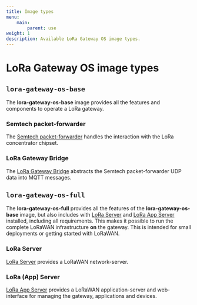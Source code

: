 ```yaml
---
title: Image types
menu:
    main:
        parent: use
weight: 1
description: Available LoRa Gateway OS image types.
---
```


# LoRa Gateway OS image types

## `lora-gateway-os-base`

The **lora-gateway-os-base** image provides all the features and components
to operate a LoRa gateway.

### Semtech packet-forwarder

The [Semtech packet-forwarder](https://github.com/lora-net/packet_forwarder)
handles the interaction with the LoRa concentrator chipset.

### LoRa Gateway Bridge

The [LoRa Gateway Bridge](/lora-gateway-bridge/) abstracts the Semtech
packet-forwarder UDP data into MQTT messages.

## `lora-gateway-os-full`

The **lora-gateway-os-full** provides all the features of the
**lora-gateway-os-base** image, but also includes with [LoRa Server](/loraserver/)
and [LoRa App Server](/lora-app-server/) installed, including all requirements.
This makes it possible to run the complete LoRaWAN infrastructure **on** the
gateway. This is intended for small deployments or getting started with LoRaWAN.

### LoRa Server

[LoRa Server](/loraserver/) provides a LoRaWAN network-server.

### LoRa (App) Server

[LoRa App Server](/lora-app-server/) provides a LoRaWAN application-server
and web-interface for managing the gateway, applications and devices.

